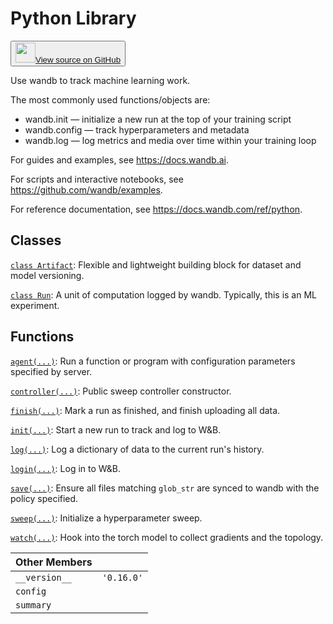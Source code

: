 # Python Library

<!-- Insert buttons and diff -->


<p><button style={{display: 'flex', alignItems: 'center', backgroundColor: 'white', border: '1px solid #ddd', padding: '10px', borderRadius: '6px', cursor: 'pointer', boxShadow: '0 2px 3px rgba(0,0,0,0.1)', transition: 'all 0.3s'}}><a href='https://www.github.com/wandb/wandb/tree/v0.16.0/wandb/__init__.py' style={{fontSize: '1.2em', display: 'flex', alignItems: 'center'}}><img src='https://github.githubassets.com/images/modules/logos_page/GitHub-Mark.png' height='32px' width='32px' style={{marginRight: '10px'}}/>View source on GitHub</a></button></p>


Use wandb to track machine learning work.

The most commonly used functions/objects are:

- wandb.init — initialize a new run at the top of your training script
- wandb.config — track hyperparameters and metadata
- wandb.log — log metrics and media over time within your training loop

For guides and examples, see https://docs.wandb.ai.

For scripts and interactive notebooks, see https://github.com/wandb/examples.

For reference documentation, see https://docs.wandb.com/ref/python.

## Classes

[`class Artifact`](./artifact.md): Flexible and lightweight building block for dataset and model versioning.

[`class Run`](./run.md): A unit of computation logged by wandb. Typically, this is an ML experiment.

## Functions

[`agent(...)`](./agent.md): Run a function or program with configuration parameters specified by server.

[`controller(...)`](./controller.md): Public sweep controller constructor.

[`finish(...)`](./finish.md): Mark a run as finished, and finish uploading all data.

[`init(...)`](./init.md): Start a new run to track and log to W&B.

[`log(...)`](./log.md): Log a dictionary of data to the current run's history.

[`login(...)`](./login.md): Log in to W&B.

[`save(...)`](./save.md): Ensure all files matching `glob_str` are synced to wandb with the policy specified.

[`sweep(...)`](./sweep.md): Initialize a hyperparameter sweep.

[`watch(...)`](./watch.md): Hook into the torch model to collect gradients and the topology.

| Other Members |  |
| :--- | :--- |
|  `__version__`<a id="__version__"></a> |  `'0.16.0'` |
|  `config`<a id="config"></a> |   |
|  `summary`<a id="summary"></a> |   |
